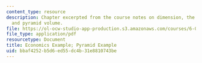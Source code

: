 ```yaml
---
content_type: resource
description: Chapter excerpted from the course notes on dimension, the power of multinationals,
  and pyramid volume.
file: https://ol-ocw-studio-app-production.s3.amazonaws.com/courses/6-055j-the-art-of-approximation-in-science-and-engineering-spring-2008/bbaf4252b5d6ed55dc4b31e8810743be_mar31.pdf
file_type: application/pdf
resourcetype: Document
title: Economics Example; Pyramid Example
uid: bbaf4252-b5d6-ed55-dc4b-31e8810743be
---
```

